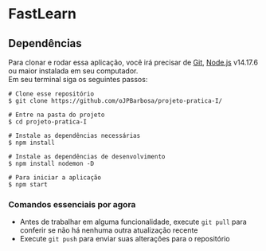 # FastLearn

## Dependências

Para clonar e rodar essa aplicação, você irá precisar de <a href="https://git-scm.com/">Git</a>, <a href="https://nodejs.org/en/">Node.js</a> v14.17.6 ou maior instalada em seu computador. <br>
Em seu terminal siga os seguintes passos:
```
# Clone esse repositório
$ git clone https://github.com/oJPBarbosa/projeto-pratica-I/

# Entre na pasta do projeto
$ cd projeto-pratica-I

# Instale as dependências necessárias
$ npm install

# Instale as dependências de desenvolvimento
$ npm install nodemon -D

# Para iniciar a aplicação 
$ npm start
```

### Comandos essenciais por agora
- Antes de trabalhar em alguma funcionalidade, execute ```git pull``` para conferir se não há nenhuma outra atualização recente
- Execute ```git push``` para enviar suas alterações para o repositório
